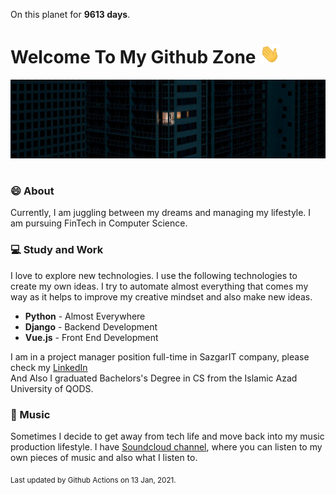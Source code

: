 On this planet for **9613 days**.

# Welcome To My Github Zone <img src="assets/wave.gif" width="32px">

<img src="assets/banner.png" style="margin-bottom:16px;">

### 😄 About

Currently, I am juggling between my dreams and managing my lifestyle. I am pursuing FinTech in Computer Science.

### 💻 Study and Work

I love to explore new technologies. I use the following technologies to create my own ideas. I try to automate almost everything that comes my way as it helps to improve my creative mindset and also make new ideas.

- **Python** - Almost Everywhere
- **Django** - Backend Development
- **Vue.js** - Front End Development

I am in a project manager position full-time in SazgarIT company, please check my [LinkedIn](https://linkedin.com/shahab-mohammadi-stevelex)
<br>
And Also I graduated Bachelors's Degree in CS from the Islamic Azad University of QODS. 
### 🎹 Music

Sometimes I decide to get away from tech life and move back into my music production lifestyle. I have [Soundcloud channel](https://soundcloud.com/elex-stevelex), where you can listen to my own pieces of music and also what I listen to.


<sub>Last updated by Github Actions on 13 Jan, 2021.</sub>
